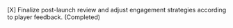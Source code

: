 [X] Finalize post-launch review and adjust engagement strategies according to player feedback. (Completed)